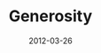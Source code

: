 ---
layout: media
category: media
series: "Game Changers"
title: "Generosity"
date: 2012-03-26
description: "Brian Tome talks about trusting God through our generosity."
video: "https://s3.amazonaws.com/crossroadsvideomessages/gamechangers_03.mp4"
video-poster: "https://www.crossroads.net/uploadedfiles/gamechangers_03_still.jpg"
---